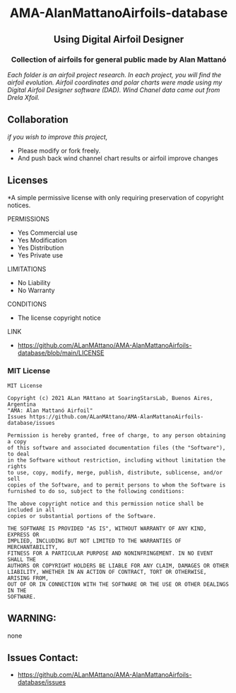 <h1 align="center">AMA-AlanMattanoAirfoils-database</h1>
<h2 align="center">Using Digital Airfoil Designer</h2>
<h3 align="center">Collection of airfoils for general public made by Alan Mattanó</h3>

*Each folder is an airfoil project research. In each project, you will find the airfoil evolution. Airfoil coordinates and polar charts were made using my Digital Airfoil Designer software (DAD). Wind Chanel data came out from Drela Xfoil.* 

## Collaboration
*if you wish to improve this project,*
* Please modify or fork freely.
* And push back wind channel chart results or airfoil improve changes 


## Licenses
*A simple permissive license with only requiring preservation of copyright notices.

PERMISSIONS
   * Yes Commercial use
   * Yes Modification
   * Yes Distribution
   * Yes Private use
 
LIMITATIONS
   * No Liability
   * No Warranty
 
CONDITIONS
   * The license copyright notice

LINK
   * https://github.com/ALanMAttano/AMA-AlanMattanoAirfoils-database/blob/main/LICENSE

### MIT License
```
MIT License

Copyright (c) 2021 ALan MAttano at SoaringStarsLab, Buenos Aires, Argentina
"AMA: Alan Mattanó Airfoil"
Issues https://github.com/ALanMAttano/AMA-AlanMattanoAirfoils-database/issues

Permission is hereby granted, free of charge, to any person obtaining a copy
of this software and associated documentation files (the "Software"), to deal
in the Software without restriction, including without limitation the rights
to use, copy, modify, merge, publish, distribute, sublicense, and/or sell
copies of the Software, and to permit persons to whom the Software is
furnished to do so, subject to the following conditions:

The above copyright notice and this permission notice shall be included in all
copies or substantial portions of the Software.

THE SOFTWARE IS PROVIDED "AS IS", WITHOUT WARRANTY OF ANY KIND, EXPRESS OR
IMPLIED, INCLUDING BUT NOT LIMITED TO THE WARRANTIES OF MERCHANTABILITY,
FITNESS FOR A PARTICULAR PURPOSE AND NONINFRINGEMENT. IN NO EVENT SHALL THE
AUTHORS OR COPYRIGHT HOLDERS BE LIABLE FOR ANY CLAIM, DAMAGES OR OTHER
LIABILITY, WHETHER IN AN ACTION OF CONTRACT, TORT OR OTHERWISE, ARISING FROM,
OUT OF OR IN CONNECTION WITH THE SOFTWARE OR THE USE OR OTHER DEALINGS IN THE
SOFTWARE.
```

## WARNING:
none

## Issues Contact: 
* https://github.com/ALanMAttano/AMA-AlanMattanoAirfoils-database/issues

